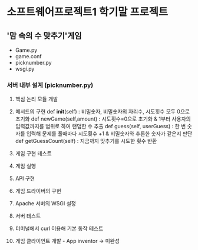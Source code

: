 # 소프트웨어프로젝트1 학기말 프로젝트
## '맘 속의 수 맞추기'게임

+ Game.py
+ game.conf
+ picknumber.py
+ wsgi.py

### 서버 내부 설계 (picknumber.py)
1. 핵심 논리 모듈 개발
2. 메서드의 구현
    def __init__(self) : 비밀숫자, 비밀숫자의 자리수, 시도횟수 모두 0으로 초기화
    def newGame(self,amount) : 시도횟수=0으로 초기화 & 1부터 사용자의 입력값까지를 범위로 하여 랜덤한 수 추출
    def guess(self, userGuess) : 한 번 숫자를 입력해 문제를 풀때마다 시도횟수 +1 & 비밀숫자와 추론한 숫자가 같은지 판단
    def getGuessCount(self) : 지금까지 맞추기를 시도한 횟수 반환
3. 게임 구현 테스트
4. 게임 실행

5. API 구현
6. 게임 드라이버의 구현
7. Apache 서버의 WSGI 설정
8. 서버 테스트
9. 터미널에서 curl 이용해 기본 동작 테스트
10. 게임 클라이언트 개발 - App inventor -> 미완성
